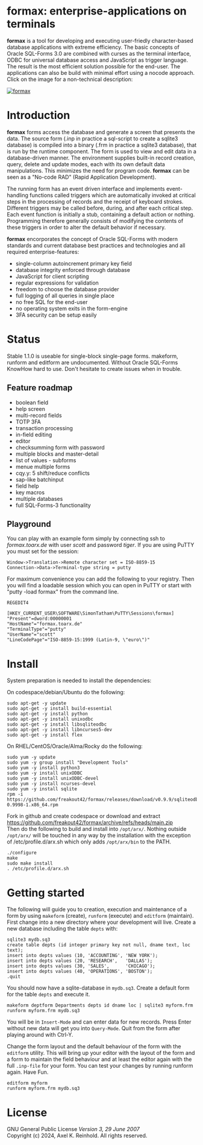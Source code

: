 formax: enterprise-applications on terminals
============================================

**formax** is a tool for developing and executing
user-friedly character-based database applications with
extreme efficiency. The basic concepts of Oracle SQL-Forms
3.0 are combined with curses as the terminal interface, ODBC
for universal database access and JavaScript as trigger
language. The result is the most efficient solution possible
for the end-user. The applications can also be build with
minimal effort using a nocode approach.  
Click on the image for a non-technical description:

[![formax](https://formax.freakout.de/assets/logo.jpg "formax")](https://formax.freakout.de/ "formax")

Introduction
============
**formax** forms access the database and generate a screen
that presents the data. The source form (.inp in practice a
sql-script to create a sqlite3 database) is compiled into a
binary (.frm in practice a sqlite3 database), that is run by
the runtime component. The form is used to view and edit
data in a database-driven manner. The environment supplies
built-in record creation, query, delete and update modes,
each with its own default data manipulations. This minimizes
the need for program code. **formax** can be seen as a
"No-code RAD" (Rapid Application Development).

The running form has an event driven interface and
implements event-handling functions called triggers which
are automatically invoked at critical steps in the
processing of records and the receipt of keyboard strokes.
Different triggers may be called before, during, and after
each critical step. Each event function is initially a stub,
containing a default action or nothing. Programming
therefore generally consists of modifying the contents of
these triggers in order to alter the default behavior if
necessary.

**formax** encorporates the concept of Oracle SQL-Forms with
modern standards and current database best practices and
technologies and all required enterprise-features:
 - single-column autoincrement primary key field
 - database integrity enforced through database
 - JavaScript for client scripting
 - regular expressions for validation
 - freedom to choose the database provider
 - full logging of all queries in single place
 - no free SQL for the end-user
 - no operating system exits in the form-engine
 - 3FA security can be setup easily

Status
======
Stable 1.1.0 is useable for single-block single-page forms.
makeform, runform and editform are undocumented. Without
Oracle SQL-Forms KnowHow hard to use. Don't hesitate to
create issues when in trouble.

Feature roadmap
---------------
 - boolean field
 - help screen
 - multi-record fields
 - TOTP 3FA
 - transaction processing
 - in-field editing
 - editor
 - checksumming form with password
 - multiple blocks and master-detail
 - list of values - subforms
 - menue multiple forms
 - cqy.y: 5 shift/reduce conflicts
 - sap-like batchinput
 - field help
 - key macros
 - multiple databases
 - full SQL-Forms-3 functionality

Playground
----------
You can play with an example form simply by connecting ssh
to *formax.toarx.de* with user *scott* and password *tiger*.
If you are using PuTTY you must set for the session:

    Window->Translation->Remote character set = ISO-8859-15
    Connection->Data->Terminal-type string = putty

For maximum convenience you can add the following to your
registry. Then you will find a loadable session which you
can open in PuTTY or start with "putty -load formax" from
the command line.

~~~
REGEDIT4

[HKEY_CURRENT_USER\SOFTWARE\SimonTatham\PuTTY\Sessions\formax]
"Present"=dword:00000001
"HostName"="formax.toarx.de"
"TerminalType"="putty"
"UserName"="scott"
"LineCodePage"="ISO-8859-15:1999 (Latin-9, \"euro\")"

~~~

Install
=======
System preparation is needed to install the dependencies:

On codespace/debian/Ubuntu do the following:
~~~
sudo apt-get -y update
sudo apt-get -y install build-essential
sudo apt-get -y install python
sudo apt-get -y install unixodbc
sudo apt-get -y install libsqliteodbc
sudo apt-get -y install libncurses5-dev
sudo apt-get -y install flex
~~~

On RHEL/CentOS/Oracle/Alma/Rocky do the following:
~~~
sudo yum -y update
sudo yum -y group install "Development Tools"
sudo yum -y install python3
sudo yum -y install unixODBC
sudo yum -y install unixODBC-devel
sudo yum -y install ncurses-devel
sudo yum -y install sqlite
rpm -i https://github.com/freakout42/formax/releases/download/v0.9.9/sqliteodbc-0.9998-1.x86_64.rpm
~~~

Fork in github and create codespace or download and extract
https://github.com/freakout42/formax/archive/refs/heads/main.zip  
Then do the following to build and install into `/opt/arx/`.
Nothing outside `/opt/arx/` will be touched in any way by
the installation with the exception of /etc/profile.d/arx.sh
which only adds `/opt/arx/bin` to the PATH.

~~~
./configure
make
sudo make install
. /etc/profile.d/arx.sh
~~~

Getting started
===============

The following will guide you to creation, execution and
maintenance of a form by using `makeform` (create),
`runform` (execute) and `editform` (maintain). First change
into a new directory where your development will live.
Create a new database including the table `depts` with:

~~~
sqlite3 mydb.sq3
create table depts (id integer primary key not null, dname text, loc text);
insert into depts values (10, 'ACCOUNTING', 'NEW YORK');
insert into depts values (20, 'RESEARCH',   'DALLAS');
insert into depts values (30, 'SALES',      'CHICAGO');
insert into depts values (40, 'OPERATIONS', 'BOSTON');
.quit
~~~

You should now have a sqlite-database in `mydb.sq3`. Create
a default form for the table `depts` and execute it.

~~~
makeform deptform Departments depts id dname loc | sqlite3 myform.frm
runform myform.frm mydb.sq3
~~~

You will be in `Insert-Mode` and can enter data for new
records. Press Enter without new data will get you into
`Query-Mode`. Quit from the form after playing around with
Ctrl-Y.

Change the form layout and the default behaviour of
the form with the `editform` utility. This will bring up
your editor with the layout of the form and a form to
maintain the field behaviour and at least the editor again
with the full `.inp-file` for your form. You can test your
changes by running runform again. Have Fun.

~~~
editform myform
runform myform.frm mydb.sq3
~~~

License
=======
GNU General Public License _Version 3, 29 June 2007_  
Copyright (c) 2024, Axel K. Reinhold. All rights reserved.

